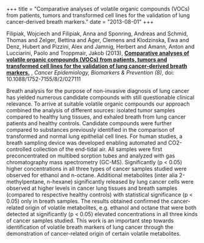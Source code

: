 +++
title = "Comparative analyses of volatile organic compounds (VOCs) from patients, tumors and transformed cell lines for the validation of lung cancer-derived breath markers."
date = "2013-08-01"
+++

Filipiak, Wojciech and Filipiak, Anna and Sponring, Andreas and Schmid, Thomas and Zelger, Bettina and Ager, Clemens and Klodzinska, Ewa and Denz, Hubert and Pizzini, Alex and Jamnig, Herbert and Amann, Anton and Lucciarini, Paolo and Troppmair, Jakob (2013), 
**[Comparative analyses of volatile organic compounds (VOCs) from patients, tumors and transformed cell lines for the validation of lung cancer-derived breath markers.](http://www.ncbi.nlm.nih.gov/pubmed/24862102)** ,
*Cancer Epidemiology, Biomarkers \& Prevention (8)*,
doi: 10.1088/1752-7155/8/2/027111

Breath analysis for the purpose of non-invasive diagnosis of lung cancer has yielded numerous candidate compounds with still questionable clinical relevance. To arrive at suitable volatile organic compounds our approach combined the analysis of different sources: isolated tumor samples compared to healthy lung tissues, and exhaled breath from lung cancer patients and healthy controls. Candidate compounds were further compared to substances previously identified in the comparison of transformed and normal lung epithelial cell lines. For human studies, a breath sampling device was developed enabling automated and CO2-controlled collection of the end-tidal air. All samples were first preconcentrated on multibed sorption tubes and analyzed with gas chromatography mass spectrometry (GC-MS). Significantly (p < 0.05) higher concentrations in all three types of cancer samples studied were observed for ethanol and n-octane. Additional metabolites (inter alia 2-methylpentane, n-hexane) significantly released by lung cancer cells were observed at higher levels in cancer lung tissues and breath samples (compared to respective healthy controls) with statistical significance (p < 0.05) only in breath samples. The results obtained confirmed the cancer-related origin of volatile metabolites, e.g. ethanol and octane that were both detected at significantly (p < 0.05) elevated concentrations in all three kinds of cancer samples studied. This work is an important step towards identification of volatile breath markers of lung cancer through the demonstration of cancer-related origin of certain volatile metabolites.

